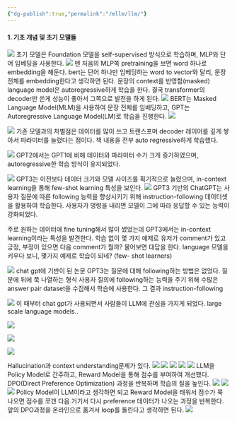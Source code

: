 ```yaml
---
{"dg-publish":true,"permalink":"/mllm/llm/"}
---
```


#### 1. 기초 개념 및 초기 모델들
![](https://i.imgur.com/hKAtdSJ.png)
초기 모델은 Foundation 모델을 self-supervised 방식으로 학습하며, MLP와 단어 임베딩을 사용한다.
![](https://i.imgur.com/6m2qbdg.png)
맨 처음의 MLP쪽 pretraining을 보면 word 하나로 embedding을 해둔다.
bert는 단어 하나만 임베딩하는 word to vector와 달리, 문장 전체를 embedding한다고 생각하면 된다.
문장의 context를 반영함(masked)
language model은 autoregressive하게 학습을 한다.
결국 transformer의 decoder만 쓴게 성능이 좋아서 그쪽으로 발전을 하게 된다.
![](https://i.imgur.com/chj42hP.png)
BERT는 Masked Language Model(MLM)을 사용하여 문장 전체를 임베딩하고, 
GPT는 Autoregressive Language Model(LM)로 학습을 진행한다.
![](https://i.imgur.com/8XMagEF.png)

![](https://i.imgur.com/1R3PdJo.png)
기존 모델과의 차별점은 데이터를 많이 쓰고 트랜스포머 decoder 레이어를 깊게 쌓아서 파라미터를 늘렸다는 점이다.
책 내용을 전부 auto regressive하게 학습했다.

![](https://i.imgur.com/DYnuNtd.png)
GPT2에서는 GPT1에 비해 데이터와 파라미터 수가 크게 증가하였으며, autoregressive한 학습 방식이 유지되었다.

![](https://i.imgur.com/Xg8I9ur.png)
GPT3는 이전보다 데이터 크기와 모델 사이즈를 획기적으로 늘렸으며, in-context learning을 통해 few-shot learning 특성을 보인다.
![](https://i.imgur.com/URdJerX.png)
GPT3 기반의 ChatGPT는 사용자 질문에 따른 following 능력을 향상시키기 위해 instruction-following 데이터셋을 활용하여 학습한다. 
사용자가 명령을 내리면 모델이 그에 따라 응답할 수 있는 능력이 강화되었다.

주로 원하는 데이터에 fine tuning해서 많이 썼었는데
GPT3에서는 in-context learning이라는 특성을 발견한다.
학습 없이 몇 가지 예제로 유저가 comment가 있고 긍정, 부정이 있으면 다음 comment가 뭘까? 물어보면 대답을 한다.
language 모델을 키우다 보니, 몇가지 예제로 학습이 되네? (few- shot learners)

![](https://i.imgur.com/d61Hc0k.png)
chat gpt에 기반이 된 논문
GPT3는 질문에 대해 following하는 방법은 없었다. 질문에 뒤에 쭉 나열하는 형식
사용자 질의에 following하는 능력을 주기 위해 수많은 answer pair dataset을 수집해서 학습에 사용한다.
그 결과 instruction-following

![](https://i.imgur.com/sRrhchD.png)
이 때부터 chat gpt가 사용되면서
사람들이 LLM에 관심을 가지게 되었다.
large scale language models..

![](https://i.imgur.com/cy31Cvw.png)

![](https://i.imgur.com/rT64016.png)

![](https://i.imgur.com/lSAexqg.png)

Hallucination과 context understanding문제가 있다.
![](https://i.imgur.com/81KZamZ.png)
![](https://i.imgur.com/yPMm8xz.png)
![](https://i.imgur.com/jDk5dFe.png)
![](https://i.imgur.com/l733Gcy.png)
![](https://i.imgur.com/xK1yTiy.png)
LLM을 Policy Model로 간주하고, Reward Model을 통해 점수를 부여하여 개선했다. 
DPO(Direct Preference Optimization) 과정을 반복하며 학습의 질을 높인다.
![](https://i.imgur.com/eqNDeDP.png)
![](https://i.imgur.com/QDDbiI7.png)
![](https://i.imgur.com/OIwn9f2.png)
Policy Model이 LLM이라고 생각하면 되고 Reward Model을 태워서 점수가 쭉 나오면 점수를 쪼갠 다음 거기서 다시 preference 데이터가 나오는 과정을 반복한다.
앞의 DPO과정을 온라인으로 옮겨서 loop를 돌린다고 생각하면 된다.
![](https://i.imgur.com/mybsryN.png)

